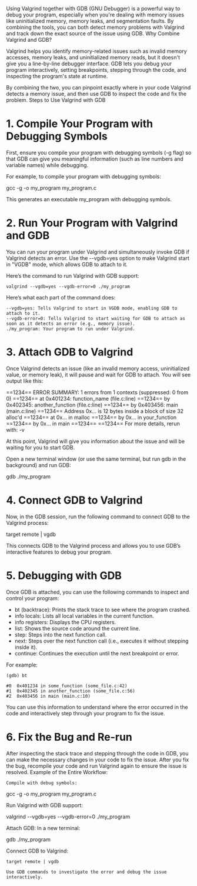 Using Valgrind together with GDB (GNU Debugger) is a powerful way to debug your program, especially when you're dealing with memory issues like uninitialized memory, memory leaks, and segmentation faults. By combining the tools, you can both detect memory problems with Valgrind and track down the exact source of the issue using GDB.
Why Combine Valgrind and GDB?

Valgrind helps you identify memory-related issues such as invalid memory accesses, memory leaks, and uninitialized memory reads, but it doesn't give you a line-by-line debugger interface.
GDB lets you debug your program interactively, setting breakpoints, stepping through the code, and inspecting the program's state at runtime.

By combining the two, you can pinpoint exactly where in your code Valgrind detects a memory issue, and then use GDB to inspect the code and fix the problem.
Steps to Use Valgrind with GDB
# 1. Compile Your Program with Debugging Symbols

First, ensure you compile your program with debugging symbols (-g flag) so that GDB can give you meaningful information (such as line numbers and variable names) while debugging.

For example, to compile your program with debugging symbols:

gcc -g -o my_program my_program.c

This generates an executable my_program with debugging symbols.
# 2. Run Your Program with Valgrind and GDB

You can run your program under Valgrind and simultaneously invoke GDB if Valgrind detects an error. Use the --vgdb=yes option to make Valgrind start in "VGDB" mode, which allows GDB to attach to it.

Here’s the command to run Valgrind with GDB support:

    valgrind --vgdb=yes --vgdb-error=0 ./my_program

Here’s what each part of the command does:

    --vgdb=yes: Tells Valgrind to start in VGDB mode, enabling GDB to attach to it.
    --vgdb-error=0: Tells Valgrind to start waiting for GDB to attach as soon as it detects an error (e.g., memory issue).
    ./my_program: Your program to run under Valgrind.

# 3. Attach GDB to Valgrind

Once Valgrind detects an issue (like an invalid memory access, uninitialized value, or memory leak), it will pause and wait for GDB to attach. You will see output like this:

==1234== ERROR SUMMARY: 1 errors from 1 contexts (suppressed: 0 from 0)
==1234==    at 0x401234: function_name (file.c:line)
==1234==    by 0x402345: another_function (file.c:line)
==1234==    by 0x403456: main (main.c:line)
==1234==    Address 0x... is 12 bytes inside a block of size 32 alloc'd
==1234==    at 0x... in malloc
==1234==    by 0x... in your_function
==1234==    by 0x... in main
==1234==
==1234== For more details, rerun with: -v

At this point, Valgrind will give you information about the issue and will be waiting for you to start GDB.

Open a new terminal window (or use the same terminal, but run gdb in the background) and run GDB:

gdb ./my_program

# 4. Connect GDB to Valgrind

Now, in the GDB session, run the following command to connect GDB to the Valgrind process:

target remote | vgdb

This connects GDB to the Valgrind process and allows you to use GDB’s interactive features to debug your program.
# 5. Debugging with GDB

Once GDB is attached, you can use the following commands to inspect and control your program:

   - bt (backtrace): Prints the stack trace to see where the program crashed.
   - info locals: Lists all local variables in the current function.
   - info registers: Displays the CPU registers.
   - list: Shows the source code around the current line.
   - step: Steps into the next function call.
   - next: Steps over the next function call (i.e., executes it without stepping inside it).
   - continue: Continues the execution until the next breakpoint or error.

For example:

    (gdb) bt

    #0  0x401234 in some_function (some_file.c:42)
    #1  0x402345 in another_function (some_file.c:56)
    #2  0x403456 in main (main.c:10)

You can use this information to understand where the error occurred in the code and interactively step through your program to fix the issue.
# 6. Fix the Bug and Re-run

After inspecting the stack trace and stepping through the code in GDB, you can make the necessary changes in your code to fix the issue. After you fix the bug, recompile your code and run Valgrind again to ensure the issue is resolved.
Example of the Entire Workflow:

    Compile with debug symbols:

gcc -g -o my_program my_program.c

Run Valgrind with GDB support:

valgrind --vgdb=yes --vgdb-error=0 ./my_program

Attach GDB: In a new terminal:

gdb ./my_program

Connect GDB to Valgrind:

    target remote | vgdb

    Use GDB commands to investigate the error and debug the issue interactively.

